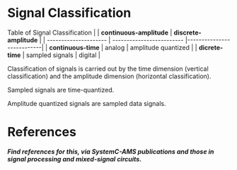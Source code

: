 #	Signal Classification



Table of Signal Classification
|						| **continuous-amplitude**	| **discrete-amplitude**	|
| ---------------------	| -------------------------	|---------------------------|
| **continuous-time**	| analog					| amplitude quantized		|
| **dicrete-time**		| sampled signals			| digital					|




Classification of signals is carried out by the time dimension (vertical classification) and the amplitude dimension (horizontal classification).

Sampled signals are time-quantized.

Amplitude quantized signals are sampled data signals.


#	References

***Find references for this, via SystemC-AMS publications and those in signal processing and mixed-signal circuits.***